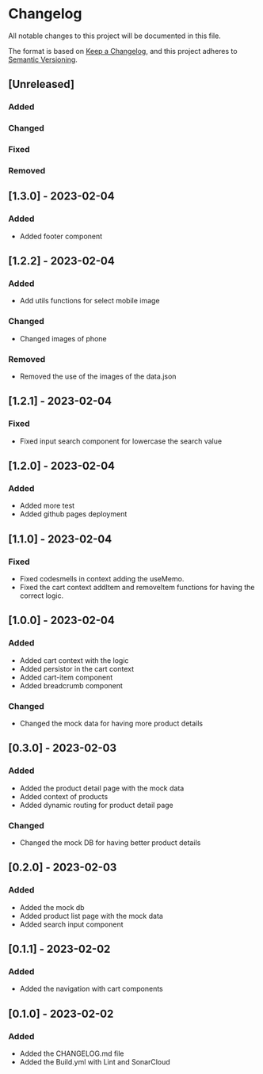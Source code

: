 # Changelog

All notable changes to this project will be documented in this file.

The format is based on [Keep a Changelog](https://keepachangelog.com/en/1.0.0/), and this project adheres to [Semantic Versioning](https://semver.org/spec/v2.0.0.html).

## [Unreleased]

### Added

### Changed

### Fixed

### Removed

## [1.3.0] - 2023-02-04

### Added

- Added footer component

## [1.2.2] - 2023-02-04

### Added

- Add utils functions for select mobile image

### Changed

- Changed images of phone

### Removed

- Removed the use of the images of the data.json

## [1.2.1] - 2023-02-04

### Fixed

- Fixed input search component for lowercase the search value

## [1.2.0] - 2023-02-04

### Added

- Added more test
- Added github pages deployment

## [1.1.0] - 2023-02-04

### Fixed

- Fixed codesmells in context adding the useMemo.
- Fixed the cart context addItem and removeItem functions for having the correct logic.

## [1.0.0] - 2023-02-04

### Added

- Added cart context with the logic
- Added persistor in the cart context
- Added cart-item component
- Added breadcrumb component

### Changed

- Changed the mock data for having more product details

## [0.3.0] - 2023-02-03

### Added

- Added the product detail page with the mock data
- Added context of products
- Added dynamic routing for product detail page

### Changed

- Changed the mock DB for having better product details

## [0.2.0] - 2023-02-03

### Added

- Added the mock db
- Added product list page with the mock data
- Added search input component

## [0.1.1] - 2023-02-02

### Added

- Added the navigation with cart components

## [0.1.0] - 2023-02-02

### Added

- Added the CHANGELOG.md file
- Added the Build.yml with Lint and SonarCloud
